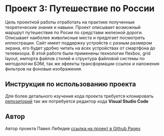 # Проект 3: Путешествие по России

Цель проектной работы отработать на практике полученные теоретические знания и навыки. Проект описывает возможный маршрут путешествия по Росии по средставм железной дороги. Описывает наиболее живописные места и предлгает посмотреть иллюстрации.
Сайт имеет поддержку устройств с разным размером экрана, его будет удобно читать на всех устройствах от смартфона до телевизора.
В этой работе были применены технологии flexbox, grid layout, импорта файлов стилей и структура файловой системы по методологии БЭМ, так же эфеекты трансформации ссылок и наложения фильтров на фоновые изображения.
## Инструкция по использованию проекта
Для более детального изучения кода проекта требуется клонировать [репозиторий](https://github.com/pavel12-blip/russian-travel.git) так же потребуется редактор кода **Visual Studio Code**
## Автор
Автор проекта Павел Лебедев  [ссылка на проект в Github Pages](https://pavel12-blip.github.io/russian-travel/)